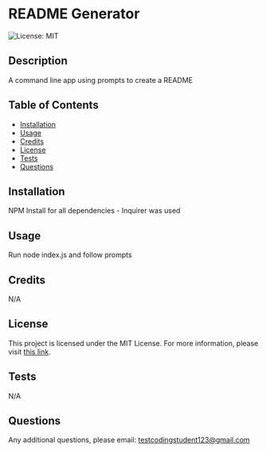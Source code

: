 # README Generator

![License: MIT](https://img.shields.io/badge/License-MIT-yellow.svg)

## Description
A command line app using prompts to create a README

## Table of Contents
- [Installation](#installation)
- [Usage](#usage)
- [Credits](#credits)
- [License](#license)
- [Tests](#tests)
- [Questions](#questions)

## Installation
 NPM Install for all dependencies - Inquirer was used

## Usage
Run node index.js and follow prompts

## Credits
N/A

## License

This project is licensed under the MIT License. For more information, please visit [this link](https://opensource.org/licenses/MIT).


## Tests
N/A

## Questions
Any additional questions, please email: testcodingstudent123@gmail.com
